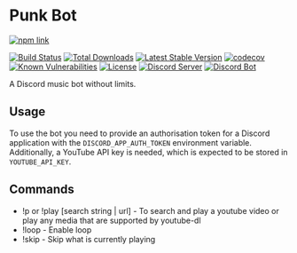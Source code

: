 # Punk Bot
[![npm link](https://nodei.co/npm/punk-bot.png?downloads=true&downloadRank=true)](https://www.npmjs.com/package/punk-bot)

[![Build Status](https://img.shields.io/github/actions/workflow/status/sasjafor/PunkBot/docker-image-ci.yml?branch=main?style=flat-square)](https://github.com/sasjafor/PunkBot/actions/workflows/docker-image-ci.yml)
[![Total Downloads](https://img.shields.io/npm/dt/punk-bot.svg?style=flat-square)](https://www.npmjs.com/package/punk-bot)
[![Latest Stable Version](https://img.shields.io/npm/v/punk-bot.svg?style=flat-square)](https://www.npmjs.com/package/punk-bot)
[![codecov](https://img.shields.io/codecov/c/github/sasjafor/PunkBot?style=flat-square)](https://codecov.io/gh/sasjafor/PunkBot)
[![Known Vulnerabilities](https://img.shields.io/snyk/vulnerabilities/github/sasjafor/PunkBot?style=flat-square)](https://snyk.io/test/github/sasjafor/PunkBot)
[![License](https://img.shields.io/badge/license-GPL-lightgrey.svg?style=flat-square)](https://opensource.org/licenses/gpl-license)
[![Discord Server](https://img.shields.io/discord/518113399448666113.svg?style=flat-square&colorB=7289DA)](https://discord.gg/qPxJfWw)
[![Discord Bot](https://img.shields.io/badge/discord-bot-blue.svg?style=flat-square&colorB=7289DA)](https://discordapp.com/api/oauth2/authorize?client_id=431490929677959178&permissions=120937536&scope=bot) 

A Discord music bot without limits.

## Usage
To use the bot you need to provide an authorisation token for a Discord application with the `DISCORD_APP_AUTH_TOKEN` environment variable. Additionally, a YouTube API key is needed, which is expected to be stored in `YOUTUBE_API_KEY`.

## Commands
* !p or !play [search string | url] - To search and play a youtube video or play any media that are supported by youtube-dl
* !loop - Enable loop
* !skip - Skip what is currently playing 
